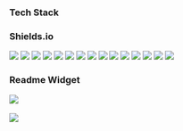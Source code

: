 ### Tech Stack

### Shields.io
<a><img src="https://img.shields.io/badge/GitHub-61DAFB?style=flat&logo=Github&logoColor=black&color=inactive"/></a>
<a><img src="https://img.shields.io/badge/Instagram-E4405F?style=flat&logo=instagram&logoColor=white"/></a>
<a><img src="https://img.shields.io/badge/Vue.js-35495E?style=flat&logo=vuedotjs&logoColor=4FC08D"/></a>
<a><img src="https://img.shields.io/badge/Gmail-D14836?style=flat&logo=gmail&logoColor=white"/></a>
<a><img src="https://img.shields.io/badge/JavaScript-F7DF1E?style=flat&logo=JavaScript&logoColor=white"/></a>
<a><img src="https://img.shields.io/badge/HTML5-E34F26?style=flat&logo=HTML5&logoColor=white"/></a>
<a><img src="https://img.shields.io/badge/Eclipse IDE-2C2255?style=flat&logo=Eclipse IDE&logoColor=white"/></a>
<a><img src="https://img.shields.io/badge/CSS3-1572B6?style=flat&logo=CSS3&logoColor=white"/></a>
<a><img src="https://img.shields.io/badge/Notion-000000?style=flat&logo=Notion&logoColor=white"/></a>
<a><img src="https://img.shields.io/badge/Discord-5865F2?style=flat&logo=Discord&logoColor=white"/></a>
<a><img src="https://img.shields.io/badge/Mysql-4479A1?style=flat&logo=Mysql&logoColor=white"/></a>
<a><img src="https://img.shields.io/badge/Postgresql-4169E1?style=flat&logo=Postgresql&logoColor=white"/></a>
<a><img src="https://img.shields.io/badge/Spring Boot-6DB33F?style=flat&logo=Spring Boot&logoColor=white"/></a>
<a><img src="https://img.shields.io/badge/Visual Studio Code-007ACC?style=flat&logo=Visual Studio Code&logoColor=white"/></a>
<a><img src="https://img.shields.io/badge/jQuery-0769AD?style=flat&logo=jQuery&logoColor=white"/></a>

### Readme Widget
<img src="https://github-readme-stats.vercel.app/api/top-langs/?username=DominicStrength&layout=compact"><br><br>
<img src="https://github-readme-stats.vercel.app/api?username=DominicStrength&show_icons=true">
